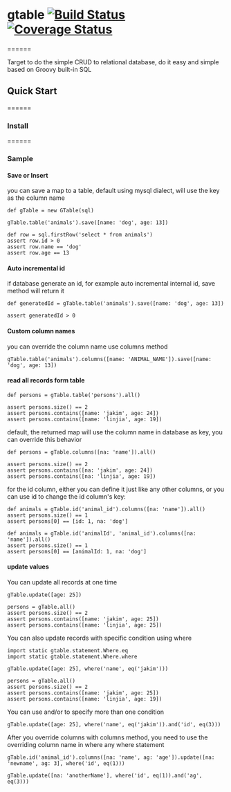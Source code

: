 # gtable [![Build Status](https://travis-ci.org/JakimLi/gtable.svg?branch=master)](https://travis-ci.org/JakimLi/gtable) [![Coverage Status](https://coveralls.io/repos/JakimLi/gtable/badge.png?branch=master)](https://coveralls.io/r/JakimLi/gtable?branch=master)
======

Target to do the simple CRUD to relational database, do it easy and simple based on Groovy built-in SQL

## Quick Start
======
### Install

======
### Sample
#### Save or Insert
you can save a map to a table, default using mysql dialect, will use the key as the column name

    def gTable = new GTable(sql)

    gTable.table('animals').save([name: 'dog', age: 13])

    def row = sql.firstRow('select * from animals')
    assert row.id > 0
    assert row.name == 'dog'
    assert row.age == 13

#### Auto incremental id
if database generate an id, for example auto incremental internal id, save method will return it

    def generatedId = gTable.table('animals').save([name: 'dog', age: 13])

    assert generatedId > 0

#### Custom column names
you can override the column name use columns method

    gTable.table('animals').columns([name: 'ANIMAL_NAME']).save([name: 'dog', age: 13])


#### read all records form table

    def persons = gTable.table('persons').all()

    assert persons.size() == 2
    assert persons.contains([name: 'jakim', age: 24])
    assert persons.contains([name: 'linjia', age: 19])

default, the returned map will use the column name in database as key, you can override this behavior

    def persons = gTable.columns([na: 'name']).all()

    assert persons.size() == 2
    assert persons.contains([na: 'jakim', age: 24])
    assert persons.contains([na: 'linjia', age: 19])

for the id column, either you can define it just like any other columns, or you can use id to change the id column's key:

    def animals = gTable.id('animal_id').columns([na: 'name']).all()
    assert persons.size() == 1
    assert persons[0] == [id: 1, na: 'dog']
    
    def animals = gTable.id('animalId', 'animal_id').columns([na: 'name']).all()
    assert persons.size() == 1
    assert persons[0] == [animalId: 1, na: 'dog']
    
    
#### update values
You can update all records at one time

    gTable.update([age: 25])
    
    persons = gTable.all()
    assert persons.size() == 2
    assert persons.contains([name: 'jakim', age: 25])
    assert persons.contains([name: 'linjia', age: 25])
    
You can also update records with specific condition using where

    import static gtable.statement.Where.eq
    import static gtable.statement.Where.where

    gTable.update([age: 25], where('name', eq('jakim')))
    
    persons = gTable.all()
    assert persons.size() == 2
    assert persons.contains([name: 'jakim', age: 25])
    assert persons.contains([name: 'linjia', age: 19])

You can use and/or to specify more than one condition

    gTable.update([age: 25], where('name', eq('jakim')).and('id', eq(3)))
    
After you override columns with columns method, you need to use the overriding column name in where any where statement

    gTable.id('animal_id').columns([na: 'name', ag: 'age']).update([na: 'newname', ag: 3], where('id', eq(1)))
    
    gTable.update([na: 'anotherName'], where('id', eq(1)).and('ag', eq(3)))